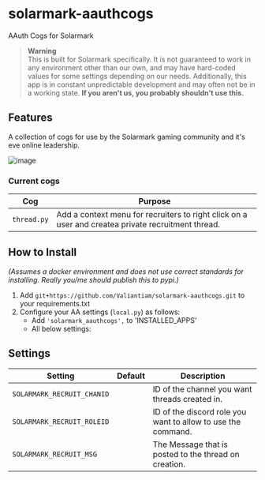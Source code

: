 # solarmark-aauthcogs
AAuth Cogs for Solarmark

> **Warning** <br>
> This is built for Solarmark specifically. It is not guaranteed to work in any environment other than our own, and may have hard-coded values for some settings depending on our needs. Additionally, this app is in constant unpredictable development and may often not be in a working state. **If you aren't us, you probably shouldn't use this.**

## Features
A collection of cogs for use by the Solarmark gaming community and it's eve online leadership.

![image](https://user-images.githubusercontent.com/5394853/180701820-f73729ab-b0de-4a8c-a5cc-e59fc6d4d304.png)


### Current cogs
Cog |  Purpose
--- | ---
`thread.py` | Add a context menu for recruiters to right click on a user and createa private recruitment thread.

## How to Install
*(Assumes a docker environment and does not use correct standards for installing. Really you/me should publish this to pypi.)*

1. Add `git+https://github.com/Valiantiam/solarmark-aauthcogs.git` to your requirements.txt
2. Configure your AA settings (`local.py`) as follows:
    - Add `'solarmark_aauthcogs',` to 'INSTALLED_APPS'
    - All below settings:
    
## Settings
Setting | Default | Description
--- | --- | ---
`SOLARMARK_RECRUIT_CHANID` | ` ` | ID of the channel you want threads created in.
`SOLARMARK_RECRUIT_ROLEID` | ` ` | ID of the discord role you want to allow to use the command.
`SOLARMARK_RECRUIT_MSG` | ` ` | The Message that is posted to the thread on creation.
